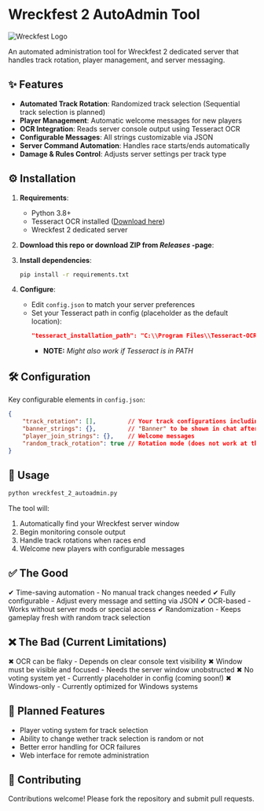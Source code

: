 # Wreckfest 2 AutoAdmin Tool

![Wreckfest Logo](https://wreckfest2.thqnordic.com/game-sites/wreckfest2/logo_wreckfest2.png)

An automated administration tool for Wreckfest 2 dedicated server that handles track rotation, player management, and server messaging.

## ✨ Features

- **Automated Track Rotation**: Randomized track selection (Sequential track selection is planned)
- **Player Management**: Automatic welcome messages for new players
- **OCR Integration**: Reads server console output using Tesseract OCR
- **Configurable Messages**: All strings customizable via JSON
- **Server Command Automation**: Handles race starts/ends automatically
- **Damage & Rules Control**: Adjusts server settings per track type

## ⚙️ Installation

1. **Requirements**:
   - Python 3.8+
   - Tesseract OCR installed ([Download here](https://github.com/UB-Mannheim/tesseract/wiki))
   - Wreckfest 2 dedicated server
  
2. **Download this repo or download ZIP from *Releases* -page**:

3. **Install dependencies**:
   ```bash
   pip install -r requirements.txt
   ```
4. **Configure**:
   - Edit `config.json` to match your server preferences
   - Set your Tesseract path in config (placeholder as the default location):
     ```json
     "tesseract_installation_path": "C:\\Program Files\\Tesseract-OCR\\tesseract.exe"
     ```
      - **NOTE:** *Might also work if Tesseract is in PATH*

## 🛠️ Configuration

Key configurable elements in `config.json`:
```json
{
    "track_rotation": [],         // Your track configurations including: laps, bots, damage, etc...
    "banner_strings": {},         // "Banner" to be shown in chat after every race
    "player_join_strings": {},    // Welcome messages
    "random_track_rotation": true // Rotation mode (does not work at the moment)
}
```
## 🚀 Usage

```bash
python wreckfest_2_autoadmin.py
```
The tool will:

  1. Automatically find your Wreckfest server window
  2. Begin monitoring console output
  3. Handle track rotations when races end
  4. Welcome new players with configurable messages

## ✅ The Good

✔ Time-saving automation - No manual track changes needed
✔ Fully configurable - Adjust every message and setting via JSON
✔ OCR-based - Works without server mods or special access
✔ Randomization - Keeps gameplay fresh with random track selection

## ❌ The Bad (Current Limitations)

✖ OCR can be flaky - Depends on clear console text visibility
✖ Window must be visible and focused - Needs the server window unobstructed
✖ No voting system yet - Currently placeholder in config (coming soon!)
✖ Windows-only - Currently optimized for Windows systems

## 🔮 Planned Features

  - Player voting system for track selection
  - Ability to change wether track selection is random or not
  - Better error handling for OCR failures
  - Web interface for remote administration

## 🤝 Contributing
Contributions welcome! Please fork the repository and submit pull requests.
